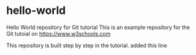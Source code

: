 # hello-world
Hello World repository for Git tutorial
This is an example repository for the Git tutoial on https://www.w3schools.com

This repository is built step by step in the tutorial.
added this line
